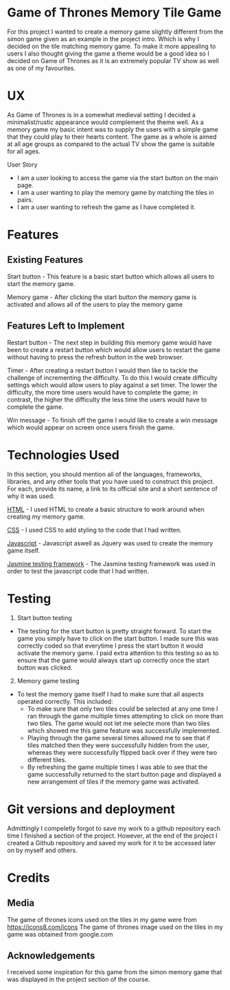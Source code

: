 # Game of Thrones Memory Tile Game

For this project I wanted to create a memory game slightly different from the simon game given as an example in the project intro.
Which is why I decided on the tile matching memory game. To make it more appealing to users I also thought giving the game a theme would 
be a good idea so I decided on Game of Thrones as it is an extremely popular TV show as well as one of my favourites.

# UX

As Game of Thrones is in a somewhat medieval setting I decided a minimalist/rustic appearance would complement the theme well.
As a memory game my basic intent was to supply the users with a simple game that they could play to their hearts content. The game as a
whole is aimed at all age groups as compared to the actual TV show the game is suitable for all ages.

User Story
* I am a user looking to access the game via the start button on the main page.
* I am a user wanting to play the memory game by matching the tiles in pairs.
* I am a user wanting to refresh the game as I have completed it.

# Features

## Existing Features

Start button - This feature is a basic start button which allows all users to start the memory game.

Memory game - After clicking the start button the memory game is activated and allows all of the users to play the memory game

## Features Left to Implement

Restart button - The next step in building this memory game would have been to create a restart button which would allow users to restart
the game without having to press the refresh button in the web browser.

Timer - After creating a restart button I would then like to tackle the challenge of incrementing the difficulty. To do this I would create
difficulty settings which would allow users to play against a set timer. The lower the difficulty, the more time users would have to complete
the game; in contrast, the higher the difficulty the less time the users would have to complete the game.

Win message - To finish off the game I would like to create a win message which would appear on screen once users finish the game.

# Technologies Used
In this section, you should mention all of the languages, frameworks, libraries, and any other tools that you have used to construct this project. For each, provide its name, a link to its official site and a short sentence of why it was used.

[HTML](https://www.w3schools.com/html/html_intro.asp) - I used HTML to create a basic structure to work around when creating my memory game.

[CSS](https://www.w3schools.com/css/css_intro.asp) - I used CSS to add styling to the code that I had written.

[Javascript](https://www.w3schools.com/js/) - Javascript aswell as Jquery was used to create the memory game itself.

[Jasmine testing framework](https://jasmine.github.io/) - The Jasmine testing framework was used in order to test the javascript code that I
had written.

# Testing

1. Start button testing

* The testing for the start button is pretty straight forward. To start the game you simply have to click on the start button. I made sure this was
correctly coded so that everytime I press the start button it would activate the memory game. I paid extra attention to this testing so as to ensure
that the game would always start up correctly once the start button was clicked.

2. Memory game testing

* To test the memory game itself I had to make sure that all aspects operated correctly. This included:
    * To make sure that only two tiles could be selected at any one time I ran through the game multiple times attempting to click on more than
      two tiles. The game would not let me selecte more than two tiles which showed me this game feature was successfully implemented. 
    * Playing through the game several times allowed me to see that if tiles matched then they were successfully hidden from the user, whereas
      they were successfully flipped back over if they were two different tiles.
    * By refreshing the game multiple times I was able to see that the game successfully returned to the start button page and displayed a new
      arrangement of tiles if the memory game was activated.

# Git versions and deployment

Admittingly I compeletly forgot to save my work to a github repository each time I finished a section of the project.
However, at the end of the project I created a Github repository and saved my work for it to be accessed later on  by myself and others.

# Credits

## Media
The game of thrones icons used on the tiles in my game were from https://icons8.com/icons
The game of thrones image used on the tiles in my game was obtained from google.com

## Acknowledgements
I received some inspiration for this game from the simon memory game that was displayed in the project section of the course.